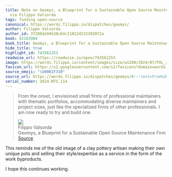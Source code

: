 ```yaml
---
title: Note on Geomys, a Blueprint for a Sustainable Open Source Maintenance Firm
  via Filippo Valsorda
tags: funding open-source
canonical: https://words.filippo.io/dispatches/geomys/
author: Filippo Valsorda
author_id: 3f288de94b30c64c11812d232392072a
book: 42163904
book_title: Geomys, a Blueprint for a Sustainable Open Source Maintenance Firm
hide_title: true
highlight_id: 743561253
readwise_url: https://readwise.io/open/743561253
image: https://words.filippo.io/content/images/size/w1200/2024/07/PXL_20240531_162125334.jpeg
favicon_url: https://s2.googleusercontent.com/s2/favicons?domain=words.filippo.io
source_emoji: "\U0001F310"
source_url: https://words.filippo.io/dispatches/geomys/#:~:text=From%20the%20onset%2C,and%20build%20one.
serial_number: 2024.NTS.114
---
```

> From the onset, I envisioned small firms of professional maintainers with thematic portfolios, accommodating diverse maintainers and project sizes, just like the specialized firms of other professionals. I am now ready to try and build one.
> <div class="quoteback-footer"><div class="quoteback-avatar"><img class="mini-favicon" src="https://s2.googleusercontent.com/s2/favicons?domain=words.filippo.io"></div><div class="quoteback-metadata"><div class="metadata-inner"><span style="display:none">FROM:</span><div aria-label="Filippo Valsorda" class="quoteback-author"> Filippo Valsorda</div><div aria-label="Geomys, a Blueprint for a Sustainable Open Source Maintenance Firm" class="quoteback-title"> Geomys, a Blueprint for a Sustainable Open Source Maintenance Firm</div></div></div><div class="quoteback-backlink"><a target="_blank" aria-label="go to the full text of this quotation" rel="noopener" href="https://words.filippo.io/dispatches/geomys/#:~:text=From%20the%20onset%2C,and%20build%20one." class="quoteback-arrow"> Source</a></div></div>

This reminds me of the old image of a clay pottery artisan making their own unique pots and selling their style/expertise as a service in the form of the work byproducts. 

I hope this continues working.